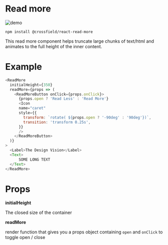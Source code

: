 # Read more

![demo](demo.gif)

```
npm install @crossfield/react-read-more
```

This read more component helps truncate large chunks of text/html and animates to the full height of the inner content.


# Example

```js
<ReadMore
  initialHeight={350}
  readMore={props => (
    <ReadMoreButton onClick={props.onClick}>
      {props.open ? 'Read Less' : 'Read More'}
      <Icon
      name="caret"
      style={{
        transform: `rotate( ${props.open ? '-90deg' : '90deg'})`,
        transition: 'transform 0.25s',
      }}
      />
    </ReadMoreButton>
  )}
>
  <Label>The Design Vision</Label>
  <Text>
      SOME LONG TEXT
  </Text>
</ReadMore>
```

# Props

**initialHeight**

The closed size of the container

**readMore**

render function that gives you a props object containing `open` and `onClick` to toggle open / close


 

